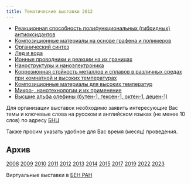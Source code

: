 ```yaml
---
title: Тематические выставки 2012
---
```


* <a href="/subjex/2012/subj01.html" title="7 - 14 февраля в ЦБ НЦЧ">Реакционная способность полифункциональных (гибридных) антиоксидантов</a>
* <a href="/subjex/2012/subj02-1.html" title="1 - 27 марта в ЦБ НЦЧ">Композиционные материалы на основе графена и полимеров</a>
* <a href="/subjex/2012/subj03-1.html" title="5 - 27 марта в ЦБ НЦЧ">Органический синтез</a>
* <a href="/subjex/2012/subj04.html" title="24 мая - 8 июня в библиотеке ИФТТ">Лед и вода</a>
* <a href="/subjex/2012/subj05.html" title="2 - 20 июля 2012">Ионные проводники и реакции на их границах</a>
* <a href="/subjex/2012/subj06.html" title="10 - 14 сентября в ЦБ НЦЧ; 17-28 сентября в библиотеке ИПТМ">Наноструктуры и наноэлектроника</a>
* <a href="/subjex/2012/subj07.html" title="25 - 28 сентября в ЦБ НЦЧ; 1-16 октября в библиотеке ИФТТ">Коррозионная стойкость металлов и сплавов в различных средах при комнатной и высоких температурах</a>
* <a href="/subjex/2012/subj08.html" title="22 - 26 октября в ЦБ НЦЧ; 29 октября - 13 ноября в библиотеке ИФТТ">Композиционные материалы для высоких температур</a>
* <a href="/subjex/2012/subj09.html" title="19 - 23 ноября в библиотеке ИПТМ; 26 ноября - 4 декабря в ЦБ НЦЧ">Микро-, нанотехнологии и их применение</a>
* <a href="/subjex/2012/subj10.html" title="6 - 18 декабря  в ЦБ НЦЧ">Высшие альфа олефины (бутен-1, гексен-1, октен-1, децен-1)</a>

Для организации выставок необходимо заявить интересующие Вас темы и ключевые слова на русском и
английском языках (не менее 10 слов) по адресу <a href="mailto:popova@icp.ac.ru">БНЦ</a>

Также просим указать удобное для Вас время (месяц) проведения.

<h2>Архив</h2>
<a href="/subjex/2008/">2008</a>
<a href="/subjex/2009/">2009</a>
<a href="/subjex/2010/">2010</a>
<a href="/subjex/2011/">2011</a>
<a class="active-link" href="/subjex/2012/">2012</a>
<a href="/subjex/2013/">2013</a>
<a href="/subjex/2014/">2014</a>
<a href="/subjex/2015/">2015</a>
<a href="/subjex/2017/">2017</a>
<a href="/subjex/2019/">2019</a>
<a href="/subjex/2022/">2022</a>
<a href="/subjex/2023/">2023</a>

<p>Виртуальные выставки в <a href="http://www.benran.ru/exh/">БЕН РАН</a></p>
